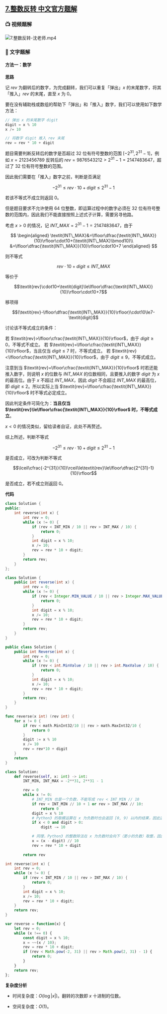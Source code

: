## [7.整数反转 中文官方题解](https://leetcode.cn/problems/reverse-integer/solutions/100000/zheng-shu-fan-zhuan-by-leetcode-solution-bccn)
### 📺 视频题解  
![7.整数反转-沈老师.mp4](0fadb447-b738-43c5-92f3-c8fcbb3f3418)

### 📖 文字题解
#### 方法一：数学

**思路**

记 $\textit{rev}$ 为翻转后的数字，为完成翻转，我们可以重复「弹出」$x$ 的末尾数字，将其「推入」$\textit{rev}$ 的末尾，直至 $x$ 为 $0$。

要在没有辅助栈或数组的帮助下「弹出」和「推入」数字，我们可以使用如下数学方法：

```cpp
// 弹出 x 的末尾数字 digit
digit = x % 10
x /= 10

// 将数字 digit 推入 rev 末尾
rev = rev * 10 + digit
```

题目需要判断反转后的数字是否超过 $32$ 位有符号整数的范围 $[-2^{31},2^{31}-1]$，例如 $x=2123456789$ 反转后的 $\textit{rev}=9876543212>2^{31}-1=2147483647$，超过了 $32$ 位有符号整数的范围。

因此我们需要在「推入」数字之前，判断是否满足 

$$-2^{31}\le\textit{rev}\cdot10+\textit{digit}\le2^{31}-1$$

若该不等式不成立则返回 $0$。

但是题目要求不允许使用 $64$ 位整数，即运算过程中的数字必须在 $32$ 位有符号整数的范围内，因此我们不能直接按照上述式子计算，需要另寻他路。

考虑 $x>0$ 的情况，记 $\textit{INT\_MAX}=2^{31}-1=2147483647$，由于

$$
\begin{aligned}
\textit{INT\_MAX}&=\lfloor\dfrac{\textit{INT\_MAX}}{10}\rfloor\cdot10+(\textit{INT\_MAX}\bmod10)\\
&=\lfloor\dfrac{\textit{INT\_MAX}}{10}\rfloor\cdot10+7
\end{aligned}
$$

则不等式

$$\textit{rev}\cdot10+\textit{digit}\le\textit{INT\_MAX}$$

等价于

$$\textit{rev}\cdot10+\textit{digit}\le\lfloor\dfrac{\textit{INT\_MAX}}{10}\rfloor\cdot10+7$$

移项得

$$(\textit{rev}-\lfloor\dfrac{\textit{INT\_MAX}}{10}\rfloor)\cdot10\le7-\textit{digit}$$

讨论该不等式成立的条件：

若 $\textit{rev}>\lfloor\cfrac{\textit{INT\_MAX}}{10}\rfloor$，由于 $\textit{digit}\ge0$，不等式不成立。
若 $\textit{rev}=\lfloor\cfrac{\textit{INT\_MAX}}{10}\rfloor$，当且仅当 $\textit{digit}\le7$ 时，不等式成立。
若 $\textit{rev}<\lfloor\cfrac{\textit{INT\_MAX}}{10}\rfloor$，由于 $\textit{digit}\le9$，不等式成立。

注意到当 $\textit{rev}=\lfloor\cfrac{\textit{INT\_MAX}}{10}\rfloor$ 时若还能推入数字，则说明 $x$ 的位数与 $\textit{INT\_MAX}$ 的位数相同，且要推入的数字 $\textit{digit}$ 为 $x$ 的最高位。由于 $x$ 不超过 $\textit{INT\_MAX}$，因此 $\textit{digit}$ 不会超过 $\textit{INT\_MAX}$ 的最高位，即 $\textit{digit}\le2$。所以实际上当 $\textit{rev}=\lfloor\cfrac{\textit{INT\_MAX}}{10}\rfloor$ 时不等式必定成立。

因此判定条件可简化为：**当且仅当 $\textit{rev}\le\lfloor\cfrac{\textit{INT\_MAX}}{10}\rfloor$ 时，不等式成立**。

$x<0$ 的情况类似，留给读者自证，此处不再赘述。

综上所述，判断不等式

$$-2^{31}\le\textit{rev}\cdot10+\textit{digit}\le2^{31}-1$$

是否成立，可改为判断不等式

$$\lceil\cfrac{-2^{31}}{10}\rceil\le\textit{rev}\le\lfloor\dfrac{2^{31}-1}{10}\rfloor$$

是否成立，若不成立则返回 $0$。

**代码**

```C++ [sol1-C++]
class Solution {
public:
    int reverse(int x) {
        int rev = 0;
        while (x != 0) {
            if (rev < INT_MIN / 10 || rev > INT_MAX / 10) {
                return 0;
            }
            int digit = x % 10;
            x /= 10;
            rev = rev * 10 + digit;
        }
        return rev;
    }
};
```

```Java [sol1-Java]
class Solution {
    public int reverse(int x) {
        int rev = 0;
        while (x != 0) {
            if (rev < Integer.MIN_VALUE / 10 || rev > Integer.MAX_VALUE / 10) {
                return 0;
            }
            int digit = x % 10;
            x /= 10;
            rev = rev * 10 + digit;
        }
        return rev;
    }
}
```

```C# [sol1-C#]
public class Solution {
    public int Reverse(int x) {
        int rev = 0;
        while (x != 0) {
            if (rev < int.MinValue / 10 || rev > int.MaxValue / 10) {
                return 0;
            }
            int digit = x % 10;
            x /= 10;
            rev = rev * 10 + digit;
        }
        return rev;
    }
}
```

```go [sol1-Golang]
func reverse(x int) (rev int) {
    for x != 0 {
        if rev < math.MinInt32/10 || rev > math.MaxInt32/10 {
            return 0
        }
        digit := x % 10
        x /= 10
        rev = rev*10 + digit
    }
    return
}
```

```Python [sol1-Python3]
class Solution:
    def reverse(self, x: int) -> int:
        INT_MIN, INT_MAX = -2**31, 2**31 - 1

        rev = 0
        while x != 0:
            # INT_MIN 也是一个负数，不能写成 rev < INT_MIN // 10
            if rev < INT_MIN // 10 + 1 or rev > INT_MAX // 10:
                return 0
            digit = x % 10
            # Python3 的取模运算在 x 为负数时也会返回 [0, 9) 以内的结果，因此这里需要进行特殊判断
            if x < 0 and digit > 0:
                digit -= 10

            # 同理，Python3 的整数除法在 x 为负数时会向下（更小的负数）取整，因此不能写成 x //= 10
            x = (x - digit) // 10
            rev = rev * 10 + digit
        
        return rev
```

```C [sol1-C]
int reverse(int x) {
    int rev = 0;
    while (x != 0) {
        if (rev < INT_MIN / 10 || rev > INT_MAX / 10) {
            return 0;
        }
        int digit = x % 10;
        x /= 10;
        rev = rev * 10 + digit;
    }
    return rev;
}
```

```JavaScript [sol1-JavaScript]
var reverse = function(x) {
    let rev = 0;
    while (x !== 0) {
        const digit = x % 10;
        x = ~~(x / 10);
        rev = rev * 10 + digit;
        if (rev < Math.pow(-2, 31) || rev > Math.pow(2, 31) - 1) {
            return 0;
        }
    }
    return rev;
};
```

**复杂度分析**

- 时间复杂度：$O(\log |x|)$。翻转的次数即 $x$ 十进制的位数。

- 空间复杂度：$O(1)$。